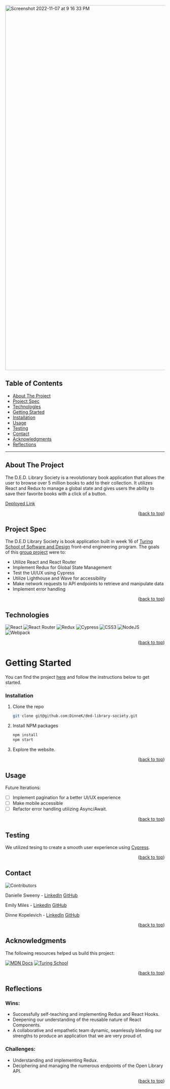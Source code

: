 <a name="readme-top"></a>
<img width="1149" alt="Screenshot 2022-11-07 at 9 16 33 PM" src="https://user-images.githubusercontent.com/103063934/200458779-00153b84-737e-4334-bc3d-196ad70ca81e.png">


## Table of Contents

- [About The Project](#about-the-project)
- [Project Spec](#project-spec)
- [Technologies](#technologies)
- [Getting Started](#getting-started)
- [Installation](#installation)
- [Usage](#usage)
- [Testing](#testing)
- [Contact](#contact)
- [Acknowledgments](#acknowledgments)
- [Reflections](#reflections)

---

## About The Project
The D.E.D. Library Society is a revolutionary book application that allows the user to browse over 5 million books to add to their collection. It utilizes React and Redux to manage a global state and gives users the ability to save their favorite books with a click of a button. 

[Deployed Link](https://ded-library-society.vercel.app/)

<p align="right">(<a href="#readme-top">back to top</a>)</p>

## Project Spec

The D.E.D Library Society is  book application built in week 16 of [Turing School of Software and Design](https://turing.edu/) front-end engineering program. The goals of this [group project](https://frontend.turing.edu/projects/module-3/stretch.html) were to:

- Utilize React and React Router
- Implement Redux for Global State Management
- Test the UI/UX using Cypress
- Utilize Lighthouse and Wave for accessibility
- Make network requests to API endpoints to retrieve and manipulate data
- Implement error handling

<p align="right">(<a href="#readme-top">back to top</a>)</p>

## Technologies

![React](https://img.shields.io/badge/React-20232A?style=for-the-badge&logo=react&logoColor=61DAFB)
![React Router](https://img.shields.io/badge/React_Router-CA4245?style=for-the-badge&logo=react-router&logoColor=white)
![Redux](https://img.shields.io/badge/redux-%23593d88.svg?style=for-the-badge&logo=redux&logoColor=white)
![Cypress](https://img.shields.io/badge/-cypress-%23E5E5E5?style=for-the-badge&logo=cypress&logoColor=058a5e)
![CSS3](https://img.shields.io/badge/css3-%231572B6.svg?style=for-the-badge&logo=css3&logoColor=white)
![NodeJS](https://img.shields.io/badge/node.js-6DA55F?style=for-the-badge&logo=node.js&logoColor=white)
![Webpack](https://img.shields.io/badge/webpack-%238DD6F9.svg?style=for-the-badge&logo=webpack&logoColor=black)

<p align="right">(<a href="#readme-top">back to top</a>)</p>

<!-- GETTING STARTED -->

# Getting Started

You can find the project [here](https://github.com/DinneK/ded-library-society) and follow the instructions below to get started.

### Installation

1. Clone the repo
   ```sh
   git clone git@github.com:DinneK/ded-library-society.git
   ```
2. Install NPM packages
   ```sh
   npm install
   npm start
   ```
3. Explore the website.

<p align="right">(<a href="#readme-top">back to top</a>)</p>

<!-- USAGE EXAMPLES -->

## Usage

Future Iterations:

- [ ] Implement pagination for a better UI/UX experience
- [ ] Make mobile accessible
- [ ] Refactor error handling utilizing Async/Await.

<p align="right">(<a href="#readme-top">back to top</a>)</p>

## Testing

We utilized tesing to create a smooth user experience using [Cypress](https://www.cypress.io/).

<p align="right">(<a href="#readme-top">back to top</a>)</p>

<!-- CONTACT -->

## Contact

![Contributors][contributors-shield]

Danielle Sweeny - [LinkedIn](https://www.linkedin.com/in/danielle-sweeny-75b50b84/) [GitHub](https://github.com/dsweeny1)

Emily Miles - [LinkedIn](https://www.linkedin.com/in/emilyjmiles/) [GitHub](https://github.com/emilyjmiles)

Dinne Kopelevich - [LinkedIn](https://www.linkedin.com/in/dinne-kopelevich-174584a/) [GitHub](https://github.com/DinneK)

<p align="right">(<a href="#readme-top">back to top</a>)</p>

<!-- ACKNOWLEDGMENTS -->

## Acknowledgments

The following resources helped us build this project:

[![MDN Docs][mdn-shield]][mdn]
[![Turing School](https://img.shields.io/badge/Turing_School-030303?style=for-the-badge)](https://turing.edu/)

<p align="right">(<a href="#readme-top">back to top</a>)</p>

## Reflections
### Wins:
- Successfully self-teaching and implementing Redux and React Hooks.
- Deepening our understanding of the reusable nature of React Components.
- A collaborative and empathetic team dynamic, seamlessly blending our strengths to produce an application that we are very proud of.

### Challenges:
- Understanding and implementing Redux.
- Deciphering and managing the numerous endpoints of the Open Library API.


<p align="right">(<a href="#readme-top">back to top</a>)</p>

<!-- MARKDOWN LINKS & IMAGES -->
<!-- https://www.markdownguide.org/basic-syntax/#reference-style-links -->

[mdn-shield]: https://img.shields.io/badge/MDN_Web_Docs-black?style=for-the-badge&logo=mdnwebdocs&logoColor=white
[mdn]: https://developer.mozilla.org/en-US/
[contributors-shield]: https://img.shields.io/badge/Contributors-3-2ea44f?style=for-the-badge
[product-screenshot]: images/screenshot.png
